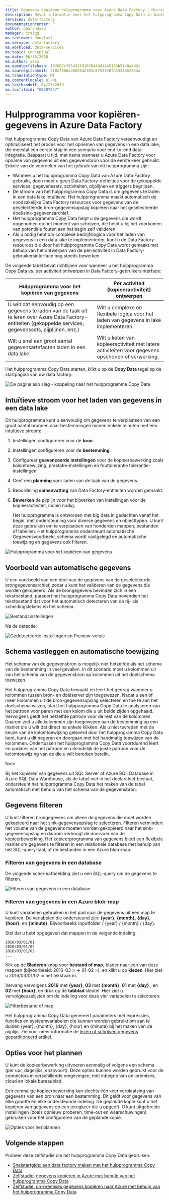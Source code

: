 ```yaml
---
title: Gegevens kopiëren hulpprogramma voor Azure Data Factory | Microsoft Docs
description: Bevat informatie over het hulpprogramma Copy Data in Azure Data Factory-UI
services: data-factory
documentationcenter: ''
author: dearandyxu
manager: craigg
ms.reviewer: douglasl
ms.service: data-factory
ms.workload: data-services
ms.topic: conceptual
ms.date: 06/18/2018
ms.author: yexu
ms.openlocfilehash: 107687c785433f81870449d1445136b5148a4d2c
ms.sourcegitcommit: 3102f886aa962842303c8753fe8fa5324a52834a
ms.translationtype: MT
ms.contentlocale: nl-NL
ms.lasthandoff: 04/23/2019
ms.locfileid: "60787647"
---
```

# <a name="copy-data-tool-in-azure-data-factory"></a>Hulpprogramma voor kopiëren-gegevens in Azure Data Factory
Het hulpprogramma Copy Data van Azure Data Factory vereenvoudigt en optimaliseert het proces voor het opnemen van gegevens in een data lake, die meestal een eerste stap in een scenario voor end-to-end data-integratie.  Bespaart u tijd, met name wanneer u Azure Data Factory voor opname van gegevens uit een gegevensbron voor de eerste keer gebruikt. Enkele van de voordelen van het gebruik van dit hulpprogramma zijn:

- Wanneer u het hulpprogramma Copy Data van Azure Data Factory gebruikt, doen moet u geen Data Factory-definities voor de gekoppelde services, gegevenssets, activiteiten, pijplijnen en triggers begrijpen. 
- De stroom van het hulpprogramma Copy Data is om gegevens te laden in een data lake intuïtieve. Het hulpprogramma maakt automatisch de noodzakelijke Data Factory resources voor gegevens van de geselecteerde bron-gegevensopslag kopiëren naar het geselecteerde doel/sink-gegevensarchief. 
- Het hulpprogramma Copy Data helpt u de gegevens die wordt opgenomen op het moment van schrijven, die helpt u bij het voorkomen van potentiële fouten aan het begin zelf valideren.
- Als u nodig hebt om complexe bedrijfslogica voor het laden van gegevens in een data lake te implementeren, kunt u de Data Factory-resources die door het hulpprogramma Copy Data wordt gemaakt met behulp van het ontwerpen van de per-activiteit in Data Factory-gebruikersinterface nog steeds bewerken. 

De volgende tabel bevat richtlijnen voor wanneer u het hulpprogramma Copy Data vs. per activiteit ontwerpen in Data Factory-gebruikersinterface: 

| Hulpprogramma voor het kopiëren van gegevens | Per activiteit (kopieeractiviteit) ontwerpen |
| -------------- | -------------------------------------- |
| U wilt dat eenvoudig op een gegevens te laden van de taak uit te leren over Azure Data Factory-entiteiten (gekoppelde services, gegevenssets, pijplijnen, enz.) | Wilt u complexe en flexibele logica voor het laden van gegevens in lake implementeren. |
| Wilt u snel een groot aantal gegevensartefacten laden in een data lake. | Wilt u keten van kopieeractiviteit met latere activiteiten voor gegevens opschonen of verwerking. |

Het hulpprogramma Copy Data starten, klikt u op de **Copy Data** tegel op de startpagina van uw data factory.

![De pagina aan slag - koppeling naar het hulpprogramma Copy Data](./media/copy-data-tool/get-started-page.png)


## <a name="intuitive-flow-for-loading-data-into-a-data-lake"></a>Intuïtieve stroom voor het laden van gegevens in een data lake
Dit hulpprogramma kunt u eenvoudig om gegevens te verplaatsen van een groot aantal bronnen naar bestemmingen binnen enkele minuten met een intuïtieve stroom:  

1. Instellingen configureren voor de **bron**.
2. Instellingen configureren voor de **bestemming**. 
3. Configureer **geavanceerde instellingen** voor de kopieerbewerking zoals kolomtoewijzing, prestatie-instellingen en fouttolerantie tolerantie-instellingen. 
4. Geef een **planning** voor laden van de taak van de gegevens. 
5. Beoordeling **samenvatting** van Data Factory-entiteiten worden gemaakt. 
6. **Bewerken** de pijplijn voor het bijwerken van instellingen voor de kopieeractiviteit, indien nodig. 

   Het hulpprogramma is ontworpen met big data in gedachten vanaf het begin, met ondersteuning voor diverse gegevens en objecttypen. U kunt deze gebruiken om te verplaatsen van honderden mappen, bestanden of tabellen. Het hulpprogramma ondersteunt automatische Gegevensvoorbeeld, schema wordt vastgelegd en automatische toewijzing en gegevens ook filteren.

![Hulpprogramma voor het kopiëren van gegevens](./media/copy-data-tool/copy-data-tool.png)

## <a name="automatic-data-preview"></a>Voorbeeld van automatische gegevens
U een voorbeeld van een deel van de gegevens van de geselecteerde brongegevensarchief, zodat u kunt het valideren van de gegevens die worden gekopieerd. Als de brongegevens bevinden zich in een tekstbestand, parseert het hulpprogramma Copy Data bovendien het tekstbestand dat voor het automatisch detecteren van de rij- als scheidingstekens en het schema.

![Bestandsinstellingen](./media/copy-data-tool/file-format-settings.png)

Na de detectie:

![Gedetecteerde instellingen en Preview-versie](./media/copy-data-tool/after-detection.png)

## <a name="schema-capture-and-automatic-mapping"></a>Schema vastleggen en automatische toewijzing
Het schema van de gegevensbron is mogelijk niet hetzelfde als het schema van de bestemming in veel gevallen. In dit scenario moet u kolommen uit van het schema van de gegevensbron op kolommen uit het doelschema toewijzen.

Het hulpprogramma Copy Data bewaakt en leert het gedrag wanneer u kolommen tussen bron- en doelserver zijn toegewezen. Nadat u een of meer kolommen uit de bron-gegevensopslag selecteren en toe te aan het doelschema wijzen, start het hulpprogramma Copy Data te analyseren van het patroon voor paren met een kolom die u uit beide zijden opgehaald. Vervolgens geldt het hetzelfde patroon voor de rest van de kolommen. Daarom ziet u alle kolommen zijn toegewezen aan de bestemming op een manier die u wilt dat direct na enkele klikken.  Als u niet tevreden met de keuze van de kolomtoewijzing geleverd door het hulpprogramma Copy Data bent, kunt u dit negeren en doorgaan met het handmatig toewijzen van de kolommen. Ondertussen het hulpprogramma Copy Data voortdurend leert en updates van het patroon en uiteindelijk de juiste patroon voor de kolomtoewijzing van de die u wilt bereiken bereikt. 

> [!NOTE]
> Bij het kopiëren van gegevens uit SQL Server of Azure SQL Database in Azure SQL Data Warehouse, als de tabel niet in het doelarchief bestaat, ondersteunt het hulpprogramma Copy Data het maken van de tabel automatisch met behulp van het schema van de gegevensbron. 

## <a name="filter-data"></a>Gegevens filteren
U kunt filteren brongegevens om alleen de gegevens die moet worden gekopieerd naar het sink-gegevensopslag te selecteren. Filteren vermindert het volume van de gegevens moeten worden gekopieerd naar het sink-gegevensopslag en daarom verhoogt de doorvoer van de kopieerbewerking. Het kopieerprogramma van gegevens biedt een flexibele manier om gegevens te filteren in een relationele database met behulp van het SQL-query-taal, of de bestanden in een Azure blob-map. 

### <a name="filter-data-in-a-database"></a>Filteren van gegevens in een database
De volgende schermafbeelding ziet u een SQL-query om de gegevens te filteren.

![Filteren van gegevens in een database](./media/copy-data-tool/filter-data-in-database.png)

### <a name="filter-data-in-an-azure-blob-folder"></a>Filteren van gegevens in een Azure blob-map
U kunt variabelen gebruiken in het pad naar de gegevens uit een map te kopiëren. De variabelen die ondersteund zijn: **{year}**, **{month}**, **{day}**, **{hour}**, en **{minute}**. Bijvoorbeeld: inputfolder / {year} / {month} / {day}. 

Stel dat u hebt opgegeven dat mappen in de volgende indeling: 

```
2016/03/01/01
2016/03/01/02
2016/03/01/03
...
```

Klik op de **Bladeren** knop voor **bestand of map**, blader naar een van deze mappen (bijvoorbeeld: 2016-03 > -> 01-02 >), en klikt u op **kiezen**. Hier ziet u 2016/03/01/02 in het tekstvak in. 

Vervang vervolgens **2016** met **{year}**, **03** met **{month}**, **01** met **{day}** , en **02** met **{hour}**, en druk op de **tabblad** sleutel. Hier ziet u vervolgkeuzelijsten om de indeling voor deze vier variabelen te selecteren:

![Filterbestand of map](./media/copy-data-tool/filter-file-or-folder.png)

Het hulpprogramma Copy Data genereert parameters met expressies, functies en systeemvariabelen die kunnen worden gebruikt om aan te duiden {year}, {month}, {day}, {hour} en {minute} bij het maken van de pijplijn. Zie voor meer informatie de [lezen of schrijven gegevens gepartitioneerd](how-to-read-write-partitioned-data.md) artikel.

## <a name="scheduling-options"></a>Opties voor het plannen
U kunt de kopieerbewerking uitvoeren eenmalig of volgens een schema (per uur, dagelijks, enzovoort). Deze opties kunnen worden gebruikt voor de connectors in verschillende omgevingen, met inbegrip van on-premises, cloud en lokale bureaublad. 

Een eenmalige kopieerbewerking kan slechts één keer verplaatsing van gegevens van een bron naar een bestemming. Dit geldt voor gegevens van elke grootte en elke ondersteunde indeling. De geplande kopie kunt u het kopiëren van gegevens op een terugkeer die u opgeeft. U kunt uitgebreide instellingen (zoals opnieuw proberen, time-out en waarschuwingen) gebruiken voor het configureren van de geplande kopie.

![Opties voor het plannen](./media/copy-data-tool/scheduling-options.png)


## <a name="next-steps"></a>Volgende stappen
Probeer deze zelfstudie die het hulpprogramma Copy Data gebruiken:

- [Snelstartgids: een data factory maken met het hulpprogramma Copy Data](quickstart-create-data-factory-copy-data-tool.md)
- [Zelfstudie: gegevens kopiëren in Azure met behulp van het hulpprogramma Copy Data](tutorial-copy-data-tool.md) 
- [Zelfstudie: on-premises gegevens kopiëren naar Azure met behulp van het hulpprogramma Copy Data](tutorial-hybrid-copy-data-tool.md)
